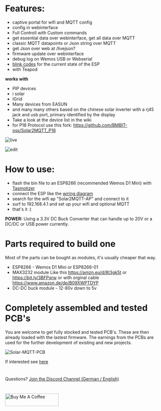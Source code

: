 # Features:
- captive portal for wifi and MQTT config
- config in webinterface
- Full Controll with Custom commands
- get essential data over webinterface, get all data over MQTT
- classic MQTT datapoints or Json string over MQTT
- get Json over web at /livejson?
- firmware update over webinterface
- debug log on Wemos USB or Webserial
- [blink codes](https://github.com/softwarecrash/Solar2MQTT/wiki/Blink-Codes) for the current state of the ESP
- with Teapod


**works with**
- PIP devices
- i solar 
- IGrid
- Many devices from EASUN
- and many many others based on the chinese solar inverter with a rj45 jack and usb port, primary identified by the display
- Take a look at the device list in the wiki
- for P18 Protocol use this fork: https://github.com/BMBIT-oss/Solar2MQTT_P18



![live](https://user-images.githubusercontent.com/44615614/139434909-d735c268-9cd7-4382-b100-d9d965da1500.jpg)

![edit](https://user-images.githubusercontent.com/44615614/139434941-79c6c013-d745-4eb1-adcc-4e0fd89dd4c3.jpg)




# How to use:
- flash the bin file to an ESP8266 (recommended Wemos D1 Mini) with [Tasmotizer](https://github.com/tasmota/tasmotizer/releases)
- connect the ESP like the [wiring diagram](https://github.com/softwarecrash/Solar2MQTT/wiki/Wireing-Diagram)
- search for the wifi ap "Solar2MQTT-AP" and connect to it
- surf to 192.168.4.1 and set up your wifi and optional MQTT
- that's it :)


**POWER:** Using a 3.3V DC Buck Converter that can handle up to 20V or a DC/DC or USB power currently.

# Parts required to build one

Most of the parts can be bought as modules, it's usually cheaper that way.

- ESP8266 - Wemos D1 Mini or ESP8266-01
- MAX3232 module Like this https://amzn.eu/d/8t3gk5t or https://bit.ly/3BFPqrw or with orginal cable https://www.amazon.de/dp/B09XWPTDYP
- DC-DC buck module - 12-80v down to 5v

# Completely assembled and tested PCB's

You are welcome to get fully stocked and tested PCB's. These are then already loaded with the lastest firmware. The earnings from the PCBs are used for the further development of existing and new projects.

![Solar-MQTT-PCB](https://user-images.githubusercontent.com/17761850/233859179-cc9c9075-b88a-4f38-b804-bc0f409cf8ce.png)

If interested see [here](https://all-solutions.store)

#
Questions?
[Join the Discord Channel (German / English)](https://discord.gg/pAArqVsVS4)

#
[<img src="https://cdn.buymeacoffee.com/buttons/default-orange.png" alt="Buy Me A Coffee" height="41" width="174"/>](https://donate.softwarecrash.de)
